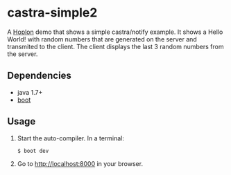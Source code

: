 # castra-simple2

A [Hoplon][2] demo that shows a simple castra/notify example. It shows a Hello World! with
random numbers that are generated on the server and transmited to the client.
The client displays the last 3 random numbers from the server.

## Dependencies

- java 1.7+
- [boot][1]

## Usage

1. Start the auto-compiler. In a terminal:

    ```bash
    $ boot dev
    ```

2. Go to [http://localhost:8000][3] in your browser.

[1]: https://boot-clj.com
[2]: https://hoplon.io
[3]: http://localhost:8000